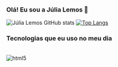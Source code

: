 ### Olá! Eu sou a Júlia Lemos 👋

![Júlia Lemos GitHub stats](https://github-readme-stats.vercel.app/api?username=julialemosr&show_icons=true&theme=tokyonight)
[![Top Langs](https://github-readme-stats.vercel.app/api/top-langs/?username=julialemosr&langs_count=8)](https://github.com/anuraghazra/github-readme-stats)

### Tecnologias que eu uso no meu dia

<div style="display: inline_block"></br>

<img align="center" alt="html5" src="https://img.shields.io/badge/Python-3776AB?style=for-the-badge&logo=python&logoColor=white">

</div>

